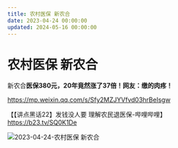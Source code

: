```yaml
---
title: 农村医保 新农合
date: 2023-04-24 00:00:00
updated: 2024-05-16 00:00:00
---
```


# 农村医保 新农合

新农合**医保380元，20年竟然涨了37倍！网友：缴的肉疼！**

https://mp.weixin.qq.com/s/Sfy2MZJYVfvd03hrBeIsgw

【【讲点黑话22】发钱没人要 理解农民退医保-哔哩哔哩】 https://b23.tv/SQ0K1De

![2023-04-24-农村医保 新农合](assets/2023-04-24-农村医保%20新农合.jpeg)

